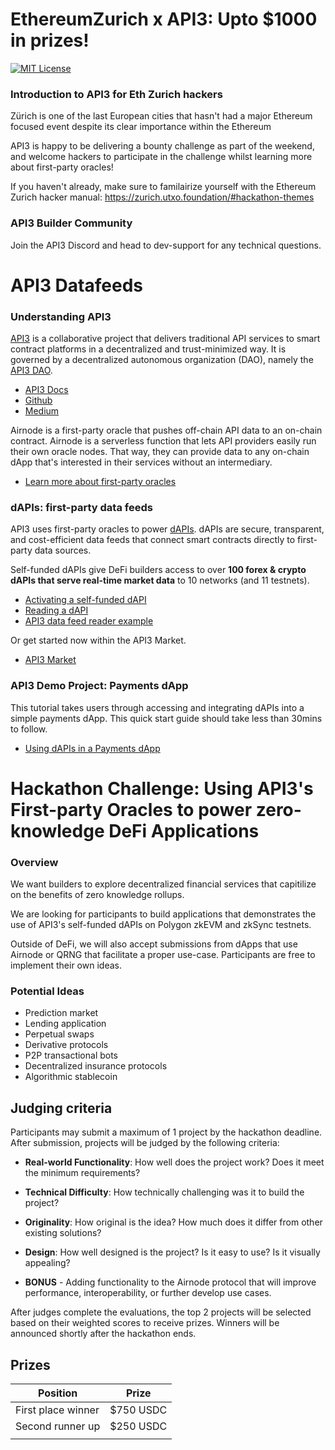 # EthereumZurich x API3: Upto $1000 in prizes!

[![MIT License](https://img.shields.io/badge/License-MIT-green.svg)](https://choosealicense.com/licenses/mit/)

### Introduction to API3 for Eth Zurich hackers 

Zürich is one of the last European cities that hasn't had a major Ethereum focused event despite its clear importance within the Ethereum 

API3 is happy to be delivering a bounty challenge as part of the weekend, and welcome hackers to participate in the challenge whilst learning more about first-party oracles! 

If you haven't already, make sure to familairize yourself with the Ethereum Zurich hacker manual: https://zurich.utxo.foundation/#hackathon-themes

### API3 Builder Community

Join the API3 Discord and head to dev-support for any technical questions.

# API3 Datafeeds

### Understanding API3

[API3](https://api3.org/) is a collaborative project that delivers traditional API services to smart contract platforms in a decentralized and trust-minimized way. It is governed by a decentralized autonomous organization (DAO), namely the [API3 DAO](https://api3.org/dao).

- [API3 Docs](https://docs.api3.org/)
- [Github](https://github.com/api3dao/)
- [Medium](https://medium.com/@api3)

Airnode is a first-party oracle that pushes off-chain API data to an on-chain contract. Airnode is a serverless function that lets API providers easily run their own oracle nodes. That way, they can provide data to any on-chain dApp that's interested in their services without an intermediary.

- [Learn more about first-party oracles](https://docs.api3.org/guides/airnode/calling-an-airnode/)

### dAPIs: first-party data feeds 

API3 uses first-party oracles to power [dAPIs](https://docs.api3.org/explore/dapis/what-are-dapis.html). dAPIs are secure, transparent, and cost-efficient data feeds that connect smart contracts directly to first-party data sources.

Self-funded dAPIs give DeFi builders access to over **100 forex & crypto dAPIs that serve real-time market data** to 10 networks (and 11 testnets). 

- [Activating a self-funded dAPI](https://docs.api3.org/guides/dapis/subscribing-self-funded-dapis/)
- [Reading a dAPI](https://docs.api3.org/guides/dapis/read-self-funded-dapi/)
- [API3 data feed reader example](https://github.com/api3dao/data-feed-reader-example)

Or get started now within the API3 Market.

- [API3 Market](https://market.api3.org/)

### API3 Demo Project: Payments dApp 

This tutorial takes users through accessing and integrating dAPIs into a simple payments dApp. This quick start guide should take less than 30mins to follow. 

- [Using dAPIs in a Payments dApp](https://github.com/vanshwassan/dAPI-payments)


<!--### QRNG - API3's Quantum Random Number Generator

API3 QRNG is a public utility we provide with the courtesy of Australian National University (ANU). It is powered by an Airnode hosted by ANU Quantum Random Numbers, meaning that it is a first-party service. It is served as a public good and is free of charge (apart from the gas costs), and it provides ‘true’ quantum randomness via an easy-to-use solution when requiring RNG on-chain.

- [Using QRNG in a Lottery dApp](https://docs.api3.org/guides/qrng/lottery-guide/)-->

<!--
- [Getting started with Airnode](https://docs.api3.org/guides/airnode/calling-an-airnode/)
- [Getting started with QRNG](https://docs.api3.org/guides/qrng/qrng-remix/)
- [Getting started with Self-funded dAPIs](https://docs.api3.org/guides/dapis/subscribing-self-funded-dapis/)-->

# Hackathon Challenge: Using API3's First-party Oracles to power zero-knowledge DeFi Applications 

### Overview

We want builders to explore decentralized financial services that capitilize on the benefits of zero knowledge rollups. 

We are looking for participants to build applications that demonstrates the use of API3's self-funded dAPIs on Polygon zkEVM and zkSync testnets. 

Outside of DeFi, we will also accept submissions from dApps that use Airnode or QRNG that facilitate a proper use-case. Participants are free to implement their own ideas.

### Potential Ideas

- Prediction market
- Lending application
- Perpetual swaps 
- Derivative protocols 
- P2P transactional bots
- Decentralized insurance protocols
- Algorithmic stablecoin

## Judging criteria

Participants may submit a maximum of 1 project by the hackathon deadline. After submission, projects will be judged by the following criteria:

- **Real-world Functionality**: How well does the project work? Does it meet the minimum requirements?

- **Technical Difficulty**: How technically challenging was it to build the project?

- **Originality**: How original is the idea? How much does it differ from other existing solutions?

- **Design**: How well designed is the project? Is it easy to use? Is it visually appealing?

- **BONUS** - Adding functionality to the Airnode protocol that will improve performance, interoperability, or further develop use cases.

After judges complete the evaluations, the top 2 projects will be selected based on their weighted scores to receive prizes. Winners will be announced shortly after the hackathon ends.

## Prizes

|       Position       |     Prize    |
|----------------------|--------------|
|  First place winner  | $750 USDC   |
|   Second runner up   |   $250 USDC  |
|     |     |

<!--
![Logo](https://dev-to-uploads.s3.amazonaws.com/uploads/articles/th5xamgrr6se0x5ro4g6.png)-->
